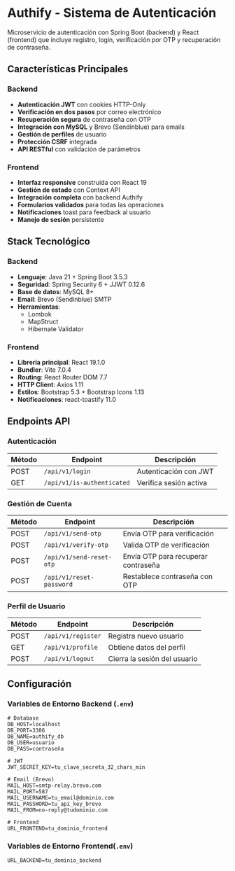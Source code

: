 # Authify - Sistema de Autenticación

Microservicio de autenticación con Spring Boot (backend) y React (frontend) que incluye registro, login, verificación por OTP y recuperación de contraseña.

## Características Principales

### Backend
- **Autenticación JWT** con cookies HTTP-Only
- **Verificación en dos pasos** por correo electrónico
- **Recuperación segura** de contraseña con OTP
- **Integración con MySQL** y Brevo (Sendinblue) para emails
- **Gestión de perfiles** de usuario
- **Protección CSRF** integrada
- **API RESTful** con validación de parámetros

### Frontend
- **Interfaz responsive** construida con React 19
- **Gestión de estado** con Context API
- **Integración completa** con backend Authify
- **Formularios validados** para todas las operaciones
- **Notificaciones** toast para feedback al usuario
- **Manejo de sesión** persistente

## Stack Tecnológico

### Backend
- **Lenguaje**: Java 21 + Spring Boot 3.5.3
- **Seguridad**: Spring Security 6 + JJWT 0.12.6 
- **Base de datos**: MySQL 8+ 
- **Email**: Brevo (Sendinblue) SMTP  
- **Herramientas**:
  - Lombok
  - MapStruct
  - Hibernate Validator

### Frontend
- **Librería principal**: React 19.1.0 
- **Bundler**: Vite 7.0.4
- **Routing**: React Router DOM 7.7
- **HTTP Client**: Axios 1.11
- **Estilos**: Bootstrap 5.3 + Bootstrap Icons 1.13
- **Notificaciones**: react-toastify 11.0

## Endpoints API

### Autenticación
| Método | Endpoint            | Descripción                          |
|--------|---------------------|--------------------------------------|
| POST   | `/api/v1/login`     | Autenticación con JWT                |
| GET    | `/api/v1/is-authenticated` | Verifica sesión activa        |

### Gestión de Cuenta
| Método | Endpoint                  | Descripción                          |
|--------|---------------------------|--------------------------------------|
| POST   | `/api/v1/send-otp`        | Envía OTP para verificación          |
| POST   | `/api/v1/verify-otp`      | Valida OTP de verificación           |
| POST   | `/api/v1/send-reset-otp`  | Envía OTP para recuperar contraseña  |
| POST   | `/api/v1/reset-password`  | Restablece contraseña con OTP        |

### Perfil de Usuario
| Método | Endpoint            | Descripción                          |
|--------|---------------------|--------------------------------------|
| POST | `/api/v1/register`    | Registra nuevo usuario               |
| GET  | `/api/v1/profile`     | Obtiene datos del perfil             |
| POST | `/api/v1/logout`      | Cierra la sesión del usuario         |

## Configuración

### Variables de Entorno Backend (`.env`)
```properties
# Database
DB_HOST=localhost
DB_PORT=3306
DB_NAME=authify_db
DB_USER=usuario
DB_PASS=contraseña

# JWT
JWT_SECRET_KEY=tu_clave_secreta_32_chars_min

# Email (Brevo)
MAIL_HOST=smtp-relay.brevo.com
MAIL_PORT=587
MAIL_USERNAME=tu_email@dominio.com
MAIL_PASSWORD=tu_api_key_brevo
MAIL_FROM=no-reply@tudominio.com

# Frontend
URL_FRONTEND=tu_dominio_frontend
```

### Variables de Entorno Frontend(`.env`)
```properties
URL_BACKEND=tu_dominio_backend
```
